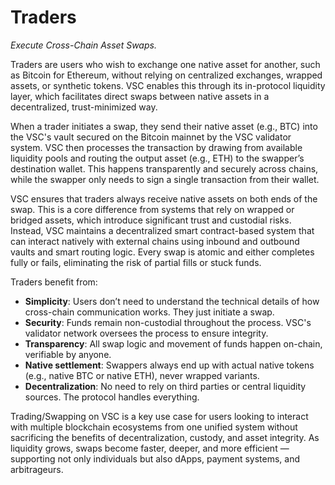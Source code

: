 # Traders 

*Execute Cross-Chain Asset Swaps.*

Traders are users who wish to exchange one native asset for another, such as Bitcoin for Ethereum, without relying on centralized exchanges, wrapped assets, or synthetic tokens. VSC enables this through its in-protocol liquidity layer, which facilitates direct swaps between native assets in a decentralized, trust-minimized way.

When a trader initiates a swap, they send their native asset (e.g., BTC) into the VSC's vault secured on the Bitcoin mainnet by the VSC validator system. VSC then processes the transaction by drawing from available liquidity pools and routing the output asset (e.g., ETH) to the swapper’s destination wallet. This happens transparently and securely across chains, while the swapper only needs to sign a single transaction from their wallet.

VSC ensures that traders always receive native assets on both ends of the swap. This is a core difference from systems that rely on wrapped or bridged assets, which introduce significant trust and custodial risks. Instead, VSC maintains a decentralized smart contract-based system that can interact natively with external chains using inbound and outbound vaults and smart routing logic. Every swap is atomic and either completes fully or fails, eliminating the risk of partial fills or stuck funds.

Traders benefit from:

- **Simplicity**: Users don’t need to understand the technical details of how cross-chain communication works. They just initiate a swap.
- **Security**: Funds remain non-custodial throughout the process. VSC's validator network oversees the process to ensure integrity.
- **Transparency**: All swap logic and movement of funds happen on-chain, verifiable by anyone.
- **Native settlement**: Swappers always end up with actual native tokens (e.g., native BTC or native ETH), never wrapped variants.
- **Decentralization**: No need to rely on third parties or central liquidity sources. The protocol handles everything.

Trading/Swapping on VSC is a key use case for users looking to interact with multiple blockchain ecosystems from one unified system without sacrificing the benefits of decentralization, custody, and asset integrity. As liquidity grows, swaps become faster, deeper, and more efficient — supporting not only individuals but also dApps, payment systems, and arbitrageurs.

